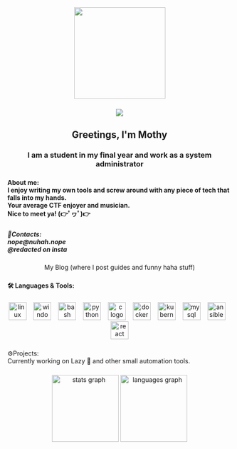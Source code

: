 <div align="center">
  <img height="205" src="https://24.media.tumblr.com/866334118aefd2ca5baf20bdc45f0487/tumblr_myd4bwF6qf1rbocg1o1_500.gif"  />
</div>

###

<div align="center">
  <img src="https://visitor-badge.laobi.icu/badge?page_id=deadrat77.deadrat77&left_color=crimson"  />
</div>

###

<h2 align="center">Greetings, I'm Mothy</h2>

###

<h3 align="center">I am a student in my final year and work as a system administrator</h3>

###

<h4 align="left">About me:<br>I enjoy writing my own tools and screw around with any piece of tech that falls into my hands. <br>Your average CTF enjoyer and musician.<br>Nice to meet ya! (👉ﾟヮﾟ)👉</h4>

###

<h5 align="left">💌Contacts: <br>nope@nuhah.nope<br>@redacted on insta</h5>

###

<p align="center">My Blog (where I post guides and funny haha stuff)</p>

###

<h4 align="left">🛠️ Languages & Tools:</h4>

###

<div align="center">
  <img src="https://cdn.jsdelivr.net/gh/devicons/devicon/icons/linux/linux-original.svg" height="40" alt="linux logo"  />
  <img width="8" />
  <img src="https://cdn.jsdelivr.net/gh/devicons/devicon/icons/windows8/windows8-original.svg" height="40" alt="windows8 logo"  />
  <img width="8" />
  <img src="https://cdn.jsdelivr.net/gh/devicons/devicon/icons/bash/bash-original.svg" height="40" alt="bash logo"  />
  <img width="8" />
  <img src="https://cdn.jsdelivr.net/gh/devicons/devicon/icons/python/python-original.svg" height="40" alt="python logo"  />
  <img width="8" />
  <img src="https://cdn.jsdelivr.net/gh/devicons/devicon/icons/c/c-original.svg" height="40" alt="c logo"  />
  <img width="8" />
  <img src="https://cdn.jsdelivr.net/gh/devicons/devicon/icons/docker/docker-original.svg" height="40" alt="docker logo"  />
  <img width="8" />
  <img src="https://cdn.jsdelivr.net/gh/devicons/devicon/icons/kubernetes/kubernetes-plain.svg" height="40" alt="kubernetes logo"  />
  <img width="8" />
  <img src="https://cdn.jsdelivr.net/gh/devicons/devicon/icons/mysql/mysql-original.svg" height="40" alt="mysql logo"  />
  <img width="8" />
  <img src="https://cdn.jsdelivr.net/gh/devicons/devicon/icons/ansible/ansible-original.svg" height="40" alt="ansible logo"  />
  <img width="8" />
  <img src="https://cdn.jsdelivr.net/gh/devicons/devicon/icons/react/react-original.svg" height="40" alt="react logo"  />
</div>

###

<p align="left">⚙️Projects:<br>Currently working on Lazy 💩 and other small automation tools.</p>

###

<div align="center">
  <img src="https://github-readme-stats.vercel.app/api?username=deadrat77&hide_title=false&hide_rank=false&show_icons=true&include_all_commits=true&count_private=true&disable_animations=false&theme=dracula&locale=en&hide_border=false&order=1" height="150" alt="stats graph"  />
  <img src="https://github-readme-stats.vercel.app/api/top-langs?username=deadrat77&locale=en&hide_title=false&layout=compact&card_width=320&langs_count=5&theme=dracula&hide_border=false&order=2" height="150" alt="languages graph"  />
</div>





